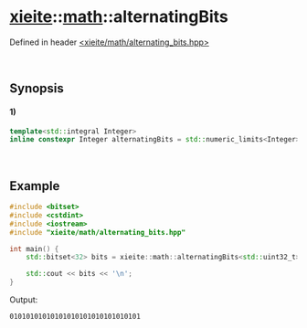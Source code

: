 # [xieite](../../xieite.md)\:\:[math](../../math.md)\:\:alternatingBits
Defined in header [<xieite/math/alternating_bits.hpp>](../../../include/xieite/math/alternating_bits.hpp)

&nbsp;

## Synopsis
#### 1)
```cpp
template<std::integral Integer>
inline constexpr Integer alternatingBits = std::numeric_limits<Integer>::max() / 3;
```

&nbsp;

## Example
```cpp
#include <bitset>
#include <cstdint>
#include <iostream>
#include "xieite/math/alternating_bits.hpp"

int main() {
    std::bitset<32> bits = xieite::math::alternatingBits<std::uint32_t>;

    std::cout << bits << '\n';
}
```
Output:
```
01010101010101010101010101010101
```
